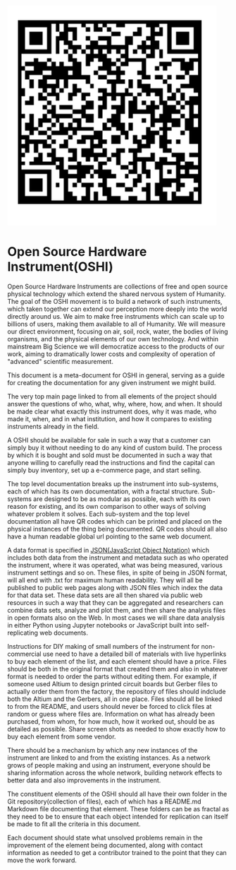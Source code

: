![](OSHI-qrcode.png)
# Open Source Hardware Instrument(OSHI)


Open Source Hardware Instruments are collections of free and open source physical technology which extend the shared nervous system of Humanity.  The goal of the OSHI movement is to build a network of such instruments, which taken together can extend our perception more deeply into the world directly around us.  We aim to make free instruments which can scale up to billions of users, making them available to all of Humanity. We will measure our direct environment, focusing on air, soil, rock, water, the bodies of living organisms, and the physical elements of our own technology.  And within mainstream Big Science we will democratize access to the products of our work, aiming to dramatically lower costs and complexity of operation of "advanced" scientific measurement.  

This document is a meta-document for OSHI in general, serving as a guide for creating the documentation for any given instrument we might build.

The very top main page linked to from all elements of the project should answer the questions of who, what, why, where, how, and when.   It should be made clear what exactly this instrument does, why it was made, who made it, when, and in what institution, and how it compares to existing instruments already in the field. 

A OSHI should be available for sale in such a way that a customer can simply buy it without needing to do any kind of custom build.  The process by which it is bought and sold must be documented in such a way that anyone willing to carefully read the instructions and find the capital can simply buy inventory, set up a e-commerce page, and start selling. 

The top level documentation breaks up the instrument into sub-systems, each of which has its own documentation, with a fractal structure. Sub-systems are designed to be as modular as possible, each with its own reason for existing, and its own comparison to other ways of solving whatever problem it solves. Each sub-system and the top level documentation all have QR codes which can be printed and placed on the physical instances of the thing being documented.  QR codes should all also have a human readable global url pointing to the same web document.

A data format is specified in [JSON(JavaScript Object Notation)](https://en.wikipedia.org/wiki/JSON) which includes both data from the instrument and metadata such as who operated the instrument, where it was operated, what was being measured, various instrument settings and so on.  These files, in spite of being in JSON format, will all end with .txt for maximum human readability. They will all be published to public web pages along with JSON files which index the data for that data set.  These data sets are all then shared via public web resources in such a way that they can be aggregated and researchers can combine data sets, analyze and plot them, and then share the analysis files in open formats also on the Web.  In most cases we will share data analysis in either Python using Jupyter notebooks or JavaScript built into self-replicating web documents.

Instructions for DIY making of small numbers of the instrument for non-commercial use need to have a detailed bill of materials with live hyperlinks to buy each element of the list, and each element should have a price. Files should be both in the original format that created them and also in whatever format is needed to order the parts without editing them. For example, if someone used Altium to design printed circuit boards but Gerber files to actually order them from the factory, the repository of files should indclude both the Altium and the Gerbers, all in one place.  Files should all be linked to from the README, and users should never be forced to click files at random or guess where files are.  Information on what has already been purchased, from whom, for how much, how it worked out, should be as detailed as possible.  Share screen shots as needed to show exactly how to buy each element from some vendor.

There should be a mechanism by which any new instances of the instrument are linked to and from the existing instances. As a network grows of people making and using an instrument, everyone should be sharing information across the whole network, building network effects to better data and also improvements in the instrument.  

The constituent elements of the OSHI should all have their own folder in the Git repository(collection of files), each of which has a README.md Markdown file documenting that element.  These folders can be as fractal as they need to be to ensure that each object intended for replication can itself be made to fit all the criteria in this document. 

Each document should state what unsolved problems remain in the improvement of the element being documented, along with contact information as needed to get a contributor trained to the point that they can move the work forward.
